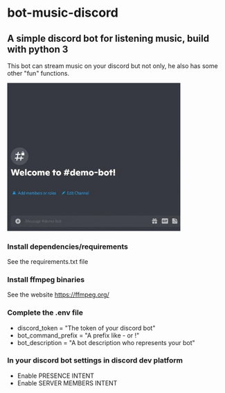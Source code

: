 # bot-music-discord
## A simple discord bot for listening music, build with python 3
This bot can stream music on your discord but not only, he also has some other "fun" functions.

<img src="demo-readme.gif" width="400" />

### Install dependencies/requirements
See the requirements.txt file
### Install ffmpeg binaries
See the website https://ffmpeg.org/
### Complete the .env file
- discord_token = "The token of your discord bot"
- bot_command_prefix = "A prefix like - or !"
- bot_description = "A bot description who represents your bot"
### In your discord bot settings in discord dev platform
- Enable PRESENCE INTENT
- Enable SERVER MEMBERS INTENT
